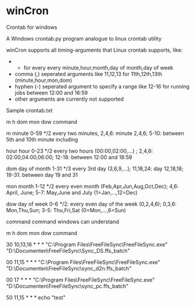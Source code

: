 # winCron
Crontab for windows

A Windows crontab.py program analogue to linux crontab utility

winCron supports all timing-arguments that Linux crontab supports, like:
* * for every every minute,hour,month,day of month,day of week
* comma (,) seperated arguments like 11,12,13 for 11th,12th,13th (minute,hour,mon,dom)
* hyphen (-) seperated argument to specify a range like 12-16 for running jobs between 12:00 and 16:59
* other arguments are currently not supported

Sample crontab.txt

m		h			dom		mon		dow		command

m		minute			0-59	*/2 every two minutes, 2,4,6: minute 2,4,6; 5-10: between 5th and 10th minute including

hour	hour			0-23	*/2 every two hours (00:00,02:00,...) ; 2,4,6: 02:00,04:00,06:00; 12-18: between 12:00 and 18:59

dom		day of month	1-31	*/3 every 3rd day (3,6,9,...); 11,18,24: day 12,18,18; 19-31: between day 19 and 31

mon		month			1-12	*/2 every even month (Feb,Apr,Jun,Aug,Oct,Dec); 4,6: April, June; 5-7: May,June and July	(1=Jan,...,12=Dec)

dow		day of week		0-6		*/2: every even day of the week (0,2,4,6); 0,3,6: Mon,Thu,Sun; 3-5: Thu,Fri,Sat				(0=Mon,...,6=Sun)

command							command windows can understand

m		h			dom		mon		dow		command

30 		10,13,16	*		*		*		"C:\Program Files\FreeFileSync\FreeFileSync.exe" "D:\Documenten\FreeFileSync\Sync_DS.ffs_batch"

00		11,15		*		*		*		"C:\Program Files\FreeFileSync\FreeFileSync.exe" "D:\Documenten\FreeFileSync\sync_d2n.ffs_batch"

00		17			*		*		*		"C:\Program Files\FreeFileSync\FreeFileSync.exe" "D:\Documenten\FreeFileSync\sync_pc.ffs_batch"

50		11,15		*		*		*		echo  "test"


